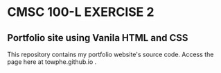 # CMSC 100-L EXERCISE 2
## Portfolio site using Vanila HTML and CSS
This repository contains my portfolio website's source code. Access the page here at towphe.github.io .